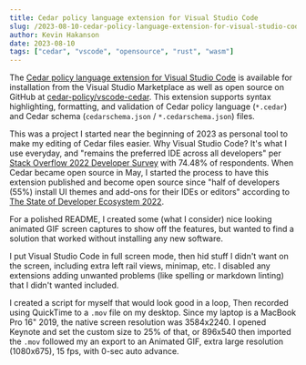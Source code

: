 ```yaml
---
title: Cedar policy language extension for Visual Studio Code
slug: /2023-08-10-cedar-policy-language-extension-for-visual-studio-code
author: Kevin Hakanson
date: 2023-08-10
tags: ["cedar", "vscode", "opensource", "rust", "wasm"]
---
```


The [Cedar policy language extension for Visual Studio Code](https://marketplace.visualstudio.com/items?itemName=cedar-policy.vscode-cedar) is available for installation from the Visual Studio Marketplace as well as open source on GitHub at [cedar-policy/vscode-cedar](https://github.com/cedar-policy/vscode-cedar).  This extension supports syntax highlighting, formatting, and validation of Cedar policy language (`*.cedar`) and Cedar schema (`cedarschema.json` / `*.cedarschema.json`) files.

This was a project I started near the beginning of 2023 as personal tool to make my editing of Cedar files easier.  Why Visual Studio Code?  It's what I use everyday, and "remains the preferred IDE across all developers" per [Stack Overflow 2022 Developer Survey](https://survey.stackoverflow.co/2022#section-most-popular-technologies-integrated-development-environment) with 74.48% of respondents.  When Cedar became open source in May, I started the process to have this extension published and become open source since "half of developers (55%) install UI themes and add-ons for their IDEs or editors" according to [The State of Developer Ecosystem 2022](https://www.jetbrains.com/lp/devecosystem-2022/#what-kinds-of-plugins-do-you-install-with-your-ide-or-editor-if-any-).

For a polished README, I created some (what I consider) nice looking animated GIF screen captures to show off the features, but wanted to find a solution that worked without installing any new software.

I put Visual Studio Code in full screen mode, then hid stuff I didn't want on the screen, including extra left rail views, minimap, etc.  I disabled any extensions adding unwanted problems (like spelling or markdown linting) that I didn't wanted included.

I created a script for myself that would look good in a loop, Then recorded using QuickTime to a `.mov` file on my desktop. Since my laptop is a MacBook Pro 16" 2019, the native screen resolution was 3584x2240.  I opened Keynote and set the custom size to 25% of that, or 896x540 then imported the `.mov` followed my an export to an Animated GIF, extra large resolution (1080x675), 15 fps, with 0-sec auto advance.
